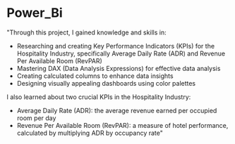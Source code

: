 # Power_Bi
"Through this project, I gained knowledge and skills in:

- Researching and creating Key Performance Indicators (KPIs) for the Hospitality Industry, specifically Average Daily Rate (ADR) and Revenue Per Available Room (RevPAR)
- Mastering DAX (Data Analysis Expressions) for effective data analysis
- Creating calculated columns to enhance data insights
- Designing visually appealing dashboards using color palettes

I also learned about two crucial KPIs in the Hospitality Industry:

- Average Daily Rate (ADR): the average revenue earned per occupied room per day
- Revenue Per Available Room (RevPAR): a measure of hotel performance, calculated by multiplying ADR by occupancy rate"
